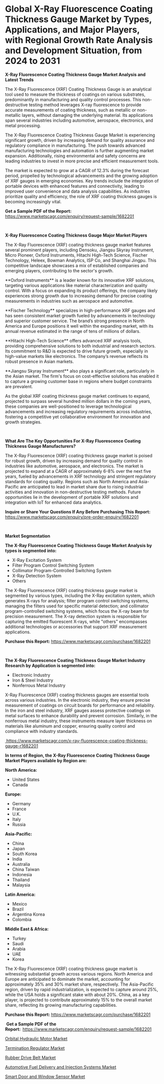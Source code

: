 <p><h1>Global X-Ray Fluorescence Coating Thickness Gauge Market by Types, Applications, and Major Players, with Regional Growth Rate Analysis and Development Situation, from 2024 to 2031</h1></p><p><strong>X-Ray Fluorescence Coating Thickness Gauge Market Analysis and Latest Trends</strong></p>
<p><p>The X-Ray Fluorescence (XRF) Coating Thickness Gauge is an analytical tool used to measure the thickness of coatings on various substrates, predominantly in manufacturing and quality control processes. This non-destructive testing method leverages X-ray fluorescence to provide accurate measurements of coating thickness, such as metallic or non-metallic layers, without damaging the underlying material. Its applications span several industries including automotive, aerospace, electronics, and metal processing.</p><p>The X-Ray Fluorescence Coating Thickness Gauge Market is experiencing significant growth, driven by increasing demand for quality assurance and regulatory compliance in manufacturing. The push towards advanced manufacturing technologies and automation is further augmenting market expansion. Additionally, rising environmental and safety concerns are leading industries to invest in more precise and efficient measurement tools.</p><p>The market is expected to grow at a CAGR of 12.3% during the forecast period, propelled by technological advancements and the growing adoption of XRF gauges in emerging economies. Key trends include the integration of portable devices with enhanced features and connectivity, leading to improved user convenience and data analysis capabilities. As industries prioritize quality and efficiency, the role of XRF coating thickness gauges is becoming increasingly vital.</p></p>
<p><strong>Get a Sample PDF of the Report:&nbsp;</strong> <a href="https://www.marketscagr.com/enquiry/request-sample/1682201?utm_campaign=1267&utm_medium=2&utm_source=Github&utm_content=ia&utm_term=01102024&utm_id=x-ray-fluorescence-coating-thickness-gauge">https://www.marketscagr.com/enquiry/request-sample/1682201</a></p>
<p>&nbsp;</p>
<p><strong>X-Ray Fluorescence Coating Thickness Gauge Major Market Players</strong></p>
<p><p>The X-Ray Fluorescence (XRF) coating thickness gauge market features several prominent players, including Densoku, Jiangsu Skyray Instrument, Micro Pioneer, Oxford Instruments, Hitachi High-Tech Science, Fischer Technology, Heleex, Bowman Analytics, ISP Co, and Shanghai Jingpu. This competitive landscape showcases a mix of established companies and emerging players, contributing to the sector's growth.</p><p>**Oxford Instruments** is a leader known for its innovative XRF solutions, targeting various applications like material characterization and quality control. With a focus on expanding its product offerings, the company likely experiences strong growth due to increasing demand for precise coating measurements in industries such as aerospace and automotive.</p><p>**Fischer Technology** specializes in high-performance XRF gauges and has seen consistent market growth fueled by advancements in technology and superior customer service. The brand’s strong presence in North America and Europe positions it well within the expanding market, with its annual revenue estimated in the range of tens of millions of dollars.</p><p>**Hitachi High-Tech Science** offers advanced XRF analysis tools, providing comprehensive solutions to both industrial and research sectors. Its commitment to R&D is expected to drive future growth, especially in high-value markets like electronics. The company’s revenue reflects its robust presence in Asian markets.</p><p>**Jiangsu Skyray Instrument** also plays a significant role, particularly in the Asian market. The firm's focus on cost-effective solutions has enabled it to capture a growing customer base in regions where budget constraints are prevalent.</p><p>As the global XRF coating thickness gauge market continues to expand, projected to surpass several hundred million dollars in the coming years, these companies are well-positioned to leverage technological advancements and increasing regulatory requirements across industries, fostering a competitive yet collaborative environment for innovation and growth strategies.</p></p>
<p>&nbsp;</p>
<p><strong>What Are The Key Opportunities For X-Ray Fluorescence Coating Thickness Gauge Manufacturers?</strong></p>
<p><p>The X-Ray Fluorescence (XRF) coating thickness gauge market is poised for robust growth, driven by increasing demand for quality control in industries like automotive, aerospace, and electronics. The market is projected to expand at a CAGR of approximately 6-8% over the next five years, fueled by advancements in XRF technology and stringent regulatory standards for coating quality. Regions such as North America and Asia-Pacific are anticipated to lead in market share due to rising industrial activities and innovation in non-destructive testing methods. Future opportunities lie in the development of portable XRF solutions and integration with IoT for enhanced data analytics.</p></p>
<p><strong>Inquire or Share Your Questions If Any Before Purchasing This Report:</strong> <a href="https://www.marketscagr.com/enquiry/pre-order-enquiry/1682201?utm_campaign=1267&utm_medium=2&utm_source=Github&utm_content=ia&utm_term=01102024&utm_id=x-ray-fluorescence-coating-thickness-gauge">https://www.marketscagr.com/enquiry/pre-order-enquiry/1682201</a></p>
<p>&nbsp;</p>
<p><strong>Market Segmentation</strong></p>
<p><strong>The X-Ray Fluorescence Coating Thickness Gauge Market Analysis by types is segmented into:</strong></p>
<p><ul><li>X-Ray Excitation System</li><li>Filter Program Control Switching System</li><li>Collimator Program-Controlled Switching System</li><li>X-Ray Detection System</li><li>Others</li></ul></p>
<p><p>The X-Ray Fluorescence (XRF) coating thickness gauge market is segmented by various types, including the X-Ray excitation system, which generates X-rays for analysis; filter program control switching systems, managing the filters used for specific material detection; and collimator program-controlled switching systems, which focus the X-ray beam for precision measurement. The X-ray detection system is responsible for capturing the emitted fluorescent X-rays, while "others" encompasses additional technologies or accessories that support XRF measurement applications.</p></p>
<p><strong>Purchase this Report:&nbsp;</strong><a href="https://www.marketscagr.com/purchase/1682201?utm_campaign=1267&utm_medium=2&utm_source=Github&utm_content=ia&utm_term=01102024&utm_id=x-ray-fluorescence-coating-thickness-gauge">https://www.marketscagr.com/purchase/1682201</a></p>
<p>&nbsp;</p>
<p><strong>The X-Ray Fluorescence Coating Thickness Gauge Market Industry Research by Application is segmented into:</strong></p>
<p><ul><li>Electronic Industry</li><li>Iron & Steel Industry</li><li>Nonferrous Metal Industry</li></ul></p>
<p><p>X-Ray Fluorescence (XRF) coating thickness gauges are essential tools across various industries. In the electronic industry, they ensure precise measurement of coatings on circuit boards for performance and reliability. In the iron and steel industry, XRF gauges assess protective coatings on metal surfaces to enhance durability and prevent corrosion. Similarly, in the nonferrous metal industry, these instruments measure layer thickness on materials like aluminum and copper, ensuring quality control and compliance with industry standards.</p></p>
<p><a href="https://www.marketscagr.com/x-ray-fluorescence-coating-thickness-gauge-r1682201?utm_campaign=1267&utm_medium=2&utm_source=Github&utm_content=ia&utm_term=01102024&utm_id=x-ray-fluorescence-coating-thickness-gauge">&nbsp;https://www.marketscagr.com/x-ray-fluorescence-coating-thickness-gauge-r1682201</a></p>
<p><strong>In terms of Region, the X-Ray Fluorescence Coating Thickness Gauge Market Players available by Region are:</strong></p>
<p>
    <p> <strong> North America: </strong>
        <ul>
            <li>United States</li>
            <li>Canada</li>
        </ul>
        </p> 
    <p> <strong> Europe: </strong>
        <ul>
            <li>Germany</li>
            <li>France</li>
            <li>U.K.</li>
            <li>Italy</li>
            <li>Russia</li>
        </ul>
        </p> 
    <p> <strong> Asia-Pacific: </strong>
        <ul>
            <li>China</li>
            <li>Japan</li>
            <li>South Korea</li>
            <li>India</li>
            <li>Australia</li>
            <li>China Taiwan</li>
            <li>Indonesia</li>
            <li>Thailand</li>
            <li>Malaysia</li>
        </ul>
        </p> 
    <p> <strong> Latin America: </strong>
        <ul>
            <li>Mexico</li>
            <li>Brazil</li>
            <li>Argentina Korea</li>
            <li>Colombia</li>
        </ul>
        </p> 
    <p> <strong> Middle East & Africa: </strong>
        <ul>
            <li>Turkey</li>
            <li>Saudi</li>
            <li>Arabia</li>
            <li>UAE</li>
            <li>Korea</li>
        </ul>
    </p>
    </p>
<p><p>The X-Ray Fluorescence (XRF) coating thickness gauge market is witnessing substantial growth across various regions. North America and Europe are anticipated to dominate the market, accounting for approximately 35% and 30% market share, respectively. The Asia-Pacific region, driven by rapid industrialization, is expected to capture around 25%, while the USA holds a significant stake with about 20%. China, as a key player, is projected to contribute approximately 15% to the overall market share, reflecting its growing manufacturing capabilities.</p></p>
<p><strong>Purchase this Report: </strong><a href="https://www.marketscagr.com/purchase/1682201?utm_campaign=1267&utm_medium=2&utm_source=Github&utm_content=ia&utm_term=01102024&utm_id=x-ray-fluorescence-coating-thickness-gauge">https://www.marketscagr.com/purchase/1682201</a></p>
<p>&nbsp;<strong>Get a Sample PDF of the Report:&nbsp;&nbsp;</strong><a href="https://www.marketscagr.com/enquiry/request-sample/1682201?utm_campaign=1267&utm_medium=2&utm_source=Github&utm_content=ia&utm_term=01102024&utm_id=x-ray-fluorescence-coating-thickness-gauge">https://www.marketscagr.com/enquiry/request-sample/1682201</a></p>
<p><strong></strong></p>
<p><p><a href="https://www.linkedin.com/pulse/global-orbital-hydraulic-motor-market-focus-product-type-avbpf?utm_campaign=1267&utm_medium=2&utm_source=Github&utm_content=ia&utm_term=01102024&utm_id=x-ray-fluorescence-coating-thickness-gauge">Orbital Hydraulic Motor Market</a></p><p><a href="https://issuu.com/reportprime-2/docs/termination-regulator-market-size-2_ebc49a80d56613?utm_campaign=1267&utm_medium=2&utm_source=Github&utm_content=ia&utm_term=01102024&utm_id=x-ray-fluorescence-coating-thickness-gauge">Termination Regulator Market</a></p><p><a href="https://www.linkedin.com/pulse/rubber-drive-belt-market-investigation-industry-evolution-dztgf?utm_campaign=1267&utm_medium=2&utm_source=Github&utm_content=ia&utm_term=01102024&utm_id=x-ray-fluorescence-coating-thickness-gauge">Rubber Drive Belt Market</a></p><p><a href="https://github.com/GroverBarry/Market-Research-Report-List-7/blob/main/automotive-fuel-delivery-and-injection-systems-market.md?utm_campaign=1267&utm_medium=2&utm_source=Github&utm_content=ia&utm_term=01102024&utm_id=x-ray-fluorescence-coating-thickness-gauge">Automotive Fuel Delivery and Injection Systems Market</a></p><p><a href="https://issuu.com/reportprime-2/docs/smart-door-and-window-sensor-market_8eeddda7e47bc0?utm_campaign=1267&utm_medium=2&utm_source=Github&utm_content=ia&utm_term=01102024&utm_id=x-ray-fluorescence-coating-thickness-gauge">Smart Door and Window Sensor Market</a></p></p>